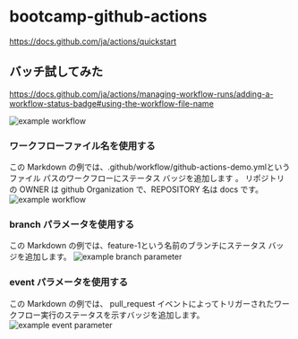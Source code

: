 # bootcamp-github-actions
https://docs.github.com/ja/actions/quickstart

## バッチ試してみた
https://docs.github.com/ja/actions/managing-workflow-runs/adding-a-workflow-status-badge#using-the-workflow-file-name

![example workflow](https://github.com/github/docs/actions/workflows/github-actions-demo.yml/badge.svg)

### ワークフローファイル名を使用する
この Markdown の例では、.github/workflow/github-actions-demo.ymlというファイル パスのワークフローにステータス バッジを追加します 。 リポジトリの OWNER は github Organization で、REPOSITORY 名は docs です。
![example workflow](https://github.com/github/docs/actions/workflows/github-actions-demo.yml/badge.svg)

### branch パラメータを使用する
この Markdown の例では、feature-1という名前のブランチにステータス バッジを追加します。
![example branch parameter](https://github.com/github/docs/actions/workflows/github-actions-demo.yml/badge.svg?branch=feature-1)

### event パラメータを使用する
この Markdown の例では、 pull_request イベントによってトリガーされたワークフロー実行のステータスを示すバッジを追加します。
![example event parameter](https://github.com/github/docs/actions/workflows/github-actions-demo.yml/badge.svg?event=pull_request)